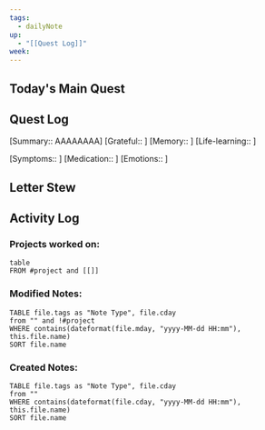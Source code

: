 ```yaml
---
tags:
  - dailyNote
up:
  - "[[Quest Log]]"
week:
---
```

## Today's Main Quest
## Quest Log
[Summary:: AAAAAAAA]
[Grateful:: ]
[Memory:: ]
[Life-learning:: ]

[Symptoms:: ]
[Medication:: ]
[Emotions:: ]
## Letter Stew

## Activity Log
### Projects worked on:
```dataview
table 
FROM #project and [[]]
```

### Modified Notes:
```dataview
TABLE file.tags as "Note Type", file.cday
from "" and !#project
WHERE contains(dateformat(file.mday, "yyyy-MM-dd HH:mm"), this.file.name) 
SORT file.name
```

### Created Notes:
```dataview
TABLE file.tags as "Note Type", file.cday
from ""
WHERE contains(dateformat(file.cday, "yyyy-MM-dd HH:mm"), this.file.name)
SORT file.name
```